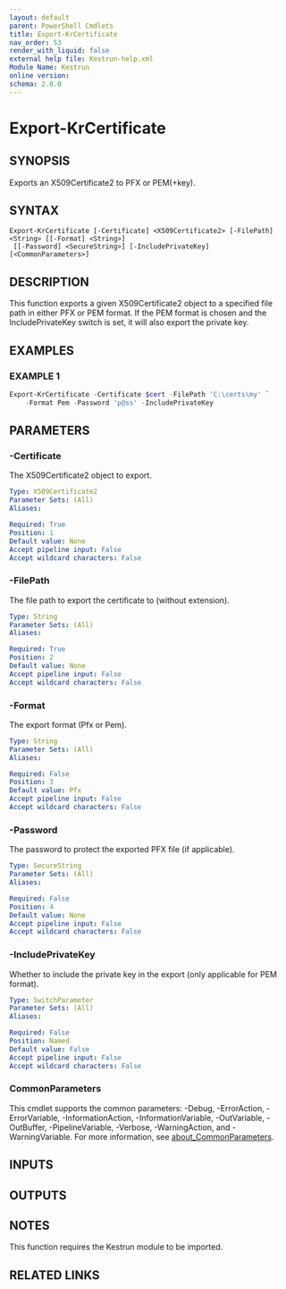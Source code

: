 ```yaml
---
layout: default
parent: PowerShell Cmdlets
title: Export-KrCertificate
nav_order: 53
render_with_liquid: false
external help file: Kestrun-help.xml
Module Name: Kestrun
online version:
schema: 2.0.0
---
```


# Export-KrCertificate

## SYNOPSIS
Exports an X509Certificate2 to PFX or PEM(+key).

## SYNTAX

```
Export-KrCertificate [-Certificate] <X509Certificate2> [-FilePath] <String> [[-Format] <String>]
 [[-Password] <SecureString>] [-IncludePrivateKey] [<CommonParameters>]
```

## DESCRIPTION
This function exports a given X509Certificate2 object to a specified file path in either PFX or PEM format.
If the PEM format is chosen and the IncludePrivateKey switch is set, it will also export the private key.

## EXAMPLES

### EXAMPLE 1
```powershell
Export-KrCertificate -Certificate $cert -FilePath 'C:\certs\my' `
    -Format Pem -Password 'p@ss' -IncludePrivateKey
```

## PARAMETERS

### -Certificate
The X509Certificate2 object to export.

```yaml
Type: X509Certificate2
Parameter Sets: (All)
Aliases:

Required: True
Position: 1
Default value: None
Accept pipeline input: False
Accept wildcard characters: False
```

### -FilePath
The file path to export the certificate to (without extension).

```yaml
Type: String
Parameter Sets: (All)
Aliases:

Required: True
Position: 2
Default value: None
Accept pipeline input: False
Accept wildcard characters: False
```

### -Format
The export format (Pfx or Pem).

```yaml
Type: String
Parameter Sets: (All)
Aliases:

Required: False
Position: 3
Default value: Pfx
Accept pipeline input: False
Accept wildcard characters: False
```

### -Password
The password to protect the exported PFX file (if applicable).

```yaml
Type: SecureString
Parameter Sets: (All)
Aliases:

Required: False
Position: 4
Default value: None
Accept pipeline input: False
Accept wildcard characters: False
```

### -IncludePrivateKey
Whether to include the private key in the export (only applicable for PEM format).

```yaml
Type: SwitchParameter
Parameter Sets: (All)
Aliases:

Required: False
Position: Named
Default value: False
Accept pipeline input: False
Accept wildcard characters: False
```

### CommonParameters
This cmdlet supports the common parameters: -Debug, -ErrorAction, -ErrorVariable, -InformationAction, -InformationVariable, -OutVariable, -OutBuffer, -PipelineVariable, -Verbose, -WarningAction, and -WarningVariable. For more information, see [about_CommonParameters](http://go.microsoft.com/fwlink/?LinkID=113216).

## INPUTS

## OUTPUTS

## NOTES
This function requires the Kestrun module to be imported.

## RELATED LINKS
